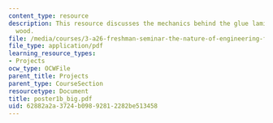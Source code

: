 ```yaml
---
content_type: resource
description: This resource discusses the mechanics behind the glue laminated (glulam)
  wood.
file: /media/courses/3-a26-freshman-seminar-the-nature-of-engineering-fall-2005/62882a2a3724b09892812282be513458_poster1b_big.pdf
file_type: application/pdf
learning_resource_types:
- Projects
ocw_type: OCWFile
parent_title: Projects
parent_type: CourseSection
resourcetype: Document
title: poster1b_big.pdf
uid: 62882a2a-3724-b098-9281-2282be513458
---
```

